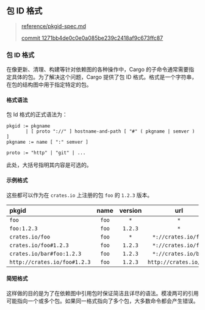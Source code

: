 ## 包 ID 格式

> [reference/pkgid-spec.md][pkgid-spec]
>
> [commit 1271bb4de0c0e0a085be239c2418af9c673ffc87][commit]

[pkgid-spec]: https://github.com/rust-lang/cargo/blob/master/src/doc/src/reference/pkgid-spec.md
[commit]: https://github.com/rust-lang/cargo/commit/1271bb4de0c0e0a085be239c2418af9c673ffc87

### 包 ID 格式

在像更新、清理、构建等针对依赖图的各种操作中，Cargo 的子命令通常需要指定具体的包。为了解决这个问题，Cargo 提供了包 ID 格式。格式是一个字符串，在包的结构图中用于指定特定的包。

#### 格式语法

包 Id 格式的正式语法为：

```notrust
pkgid := pkgname
       | [ proto "://" ] hostname-and-path [ "#" ( pkgname | semver ) ]
pkgname := name [ ":" semver ]

proto := "http" | "git" | ...
```

此处，大括号指明其内容是可选的。

#### 示例格式

这些都可以作为在 `crates.io` 上注册的包 `foo` 的 `1.2.3` 版本。

| pkgid                        | name  | version | url                    |
|:-----------------------------|:-----:|:-------:|:----------------------:|
| `foo`                        | `foo` | `*`     | `*`                    |
| `foo:1.2.3`                  | `foo` | `1.2.3` | `*`                    |
| `crates.io/foo`              | `foo` | `*`     | `*://crates.io/foo`    |
| `crates.io/foo#1.2.3`        | `foo` | `1.2.3` | `*://crates.io/foo`    |
| `crates.io/bar#foo:1.2.3`    | `foo` | `1.2.3` | `*://crates.io/bar`    |
| `http://crates.io/foo#1.2.3` | `foo` | `1.2.3` | `http://crates.io/foo` |

####  简短格式

这样做的目的是为了在依赖图中引用包时保证简洁且详尽的语法。模凌两可的引用可能指向一个或多个包。如果同一格式指向了多个包，大多数命令都会产生错误。
